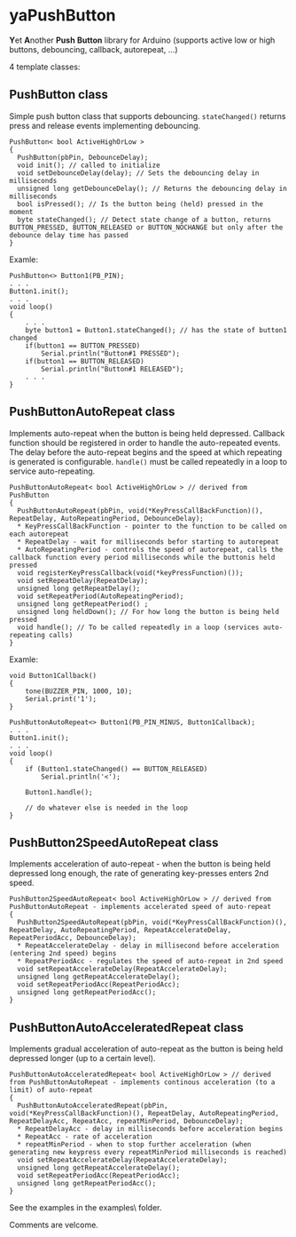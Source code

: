 # yaPushButton

**Y**et **A**nother **Push** **Button** library for Arduino (supports active low or high buttons, debouncing, callback, autorepeat, ...)

4 template classes:

## PushButton class

Simple push button class that supports debouncing. `stateChanged()` returns press and release events implementing debouncing.

	PushButton< bool ActiveHighOrLow >
	{
	  PushButton(pbPin, DebounceDelay);
	  void init(); // called to initialize 
	  void setDebounceDelay(delay); // Sets the debouncing delay in milliseconds 
	  unsigned long getDebounceDelay(); // Returns the debouncing delay in milliseconds 
	  bool isPressed(); // Is the button being (held) pressed in the moment
	  byte stateChanged(); // Detect state change of a button, returns BUTTON_PRESSED, BUTTON_RELEASED or BUTTON_NOCHANGE but only after the debounce delay time has passed 
	}

Examle:

	PushButton<> Button1(PB_PIN); 
	. . .
	Button1.init();
	. . .
	void loop() 
	{
		. . .
		byte button1 = Button1.stateChanged(); // has the state of button1 changed 
		if(button1 == BUTTON_PRESSED)
			Serial.println("Button#1 PRESSED");
		if(button1 == BUTTON_RELEASED)
		    Serial.println("Button#1 RELEASED");
		. . .
	}


## PushButtonAutoRepeat class

Implements auto-repeat when the button is being held depressed. Callback function should be registered in order to handle the auto-repeated events. The delay before the auto-repeat begins and the speed at which repeating is generated is configurable. `handle()` must be called repeatedly in a loop to service auto-repeating.

	PushButtonAutoRepeat< bool ActiveHighOrLow > // derived from PushButton
	{
	  PushButtonAutoRepeat(pbPin, void(*KeyPressCallBackFunction)(), RepeatDelay, AutoRepeatingPeriod, DebounceDelay);
	  * KeyPressCallBackFunction - pointer to the function to be called on each autorepeat
	  * RepeatDelay - wait for milliseconds befor starting to autorepeat
	  * AutoRepeatingPeriod - controls the speed of autorepeat, calls the callback function every period milliseconds while the buttonis held pressed
	  void registerKeyPressCallback(void(*keyPressFunction)());
	  void setRepeatDelay(RepeatDelay);
	  unsigned long getRepeatDelay();
	  void setRepeatPeriod(AutoRepeatingPeriod);
	  unsigned long getRepeatPeriod() ;
	  unsigned long heldDown(); // For how long the button is being held pressed
	  void handle(); // To be called repeatedly in a loop (services auto-repeating calls)
	}

Examle:

	void Button1Callback()
	{
		tone(BUZZER_PIN, 1000, 10);
		Serial.print('1');
	}

	PushButtonAutoRepeat<> Button1(PB_PIN_MINUS, Button1Callback);
	. . .
	Button1.init();
	. . .
	void loop() 
	{
		if (Button1.stateChanged() == BUTTON_RELEASED)
			Serial.println('<');

		Button1.handle();

		// do whatever else is needed in the loop
	}

## PushButton2SpeedAutoRepeat class

Implements acceleration of auto-repeat - when the button is being held depressed long enough, the rate of generating key-presses enters 2nd speed.

	PushButton2SpeedAutoRepeat< bool ActiveHighOrLow > // derived from PushButtonAutoRepeat - implements accelerated speed of auto-repeat
	{
	  PushButton2SpeedAutoRepeat(pbPin, void(*KeyPressCallBackFunction)(), RepeatDelay, AutoRepeatingPeriod, RepeatAccelerateDelay, RepeatPeriodAcc, DebounceDelay);
	  * RepeatAccelerateDelay - delay in millisecond before acceleration (entering 2nd speed) begins
	  * RepeatPeriodAcc - regulates the speed of auto-repeat in 2nd speed 
	  void setRepeatAccelerateDelay(RepeatAccelerateDelay);
	  unsigned long getRepeatAccelerateDelay();
	  void setRepeatPeriodAcc(RepeatPeriodAcc);
	  unsigned long getRepeatPeriodAcc();
	}

## PushButtonAutoAcceleratedRepeat class

Implements gradual acceleration of auto-repeat as the button is being held depressed longer (up to a certain level).

	PushButtonAutoAcceleratedRepeat< bool ActiveHighOrLow > // derived from PushButtonAutoRepeat - implements continous acceleration (to a limit) of auto-repeat
	{
	  PushButtonAutoAcceleratedRepeat(pbPin, void(*KeyPressCallBackFunction)(), RepeatDelay, AutoRepeatingPeriod, RepeatDelayAcc, RepeatAcc, repeatMinPeriod, DebounceDelay);
	  * RepeatDelayAcc - delay in milliseconds before acceleration begins
	  * RepeatAcc - rate of acceleration
	  * repeatMinPeriod - when to stop further acceleration (when generating new keypress every repeatMinPeriod milliseconds is reached)
	  void setRepeatAccelerateDelay(RepeatAccelerateDelay);
	  unsigned long getRepeatAccelerateDelay();
	  void setRepeatPeriodAcc(RepeatPeriodAcc);
	  unsigned long getRepeatPeriodAcc();
	}

See the examples in the examples\ folder.

Comments are velcome.
